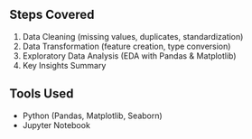 ## Steps Covered
1. Data Cleaning (missing values, duplicates, standardization)
2. Data Transformation (feature creation, type conversion)
3. Exploratory Data Analysis (EDA with Pandas & Matplotlib)
4. Key Insights Summary

## Tools Used
- Python (Pandas, Matplotlib, Seaborn)
- Jupyter Notebook